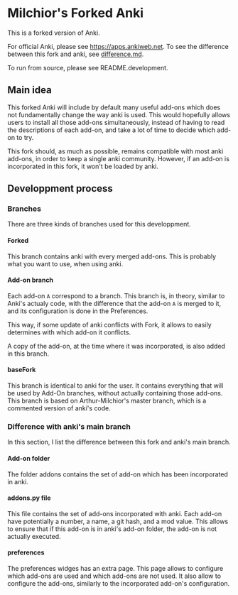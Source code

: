 # Milchior's Forked Anki

This is a forked version of Anki.

For official Anki, please see https://apps.ankiweb.net. To see the
difference between this fork and anki, see [difference.md](difference.md).

To run from source, please see README.development.

## Main idea

This forked Anki will include by default many useful add-ons which
does not fundamentally change the way anki is used. This would
hopefully allows users to install all those add-ons simultaneously,
instead of having to read the descriptions of each add-on, and take a
lot of time to decide which add-on to try.

This fork should, as much as possible, remains compatible with most
anki add-ons, in order to keep a single anki community. However, if an
add-on is incorporated in this fork, it won't be loaded by anki.

## Developpment process
### Branches
There are three kinds of branches used for this developpment.

#### Forked

This branch contains anki with every merged add-ons. This is probably
what you want to use, when using anki.

#### Add-on branch
Each add-on `A` correspond to a branch. This branch is, in theory, similar
to Anki's actualy code, with the difference that the add-on `A` is
merged to it, and its configuration is done in the Preferences.

This way, if some update of anki conflicts with Fork, it allows to
easily determines with which add-on it conflicts.

A copy of the add-on, at the time where it was incorporated, is also
added in this branch.

#### baseFork
This branch is identical to anki for the user. It contains everything
that will be used by Add-On branches, without actually containing
those add-ons. This branch is based on Arthur-Milchior's master
branch, which is a commented version of anki's code.

### Difference with anki's main branch
In this section, I list the difference between this fork and anki's
main branch.

#### Add-on folder
The folder addons contains the set of add-on which has been
incorporated in anki.

#### addons.py file
This file contains the set of add-ons incorporated with anki. Each
add-on have potentially a number, a name, a git hash, and a mod
value. This allows to ensure that if this add-on is in anki's add-on
folder, the add-on is not actually executed.

#### preferences
The preferences widges has an extra page. This page allows to
configure which add-ons are used and which add-ons are not used. It
also allow to configure the add-ons, similarly to the incorporated
add-on's configuration.
